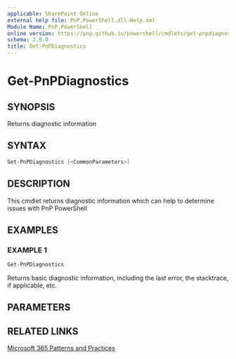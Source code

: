 ```yaml
---
applicable: SharePoint Online
external help file: PnP.PowerShell.dll-Help.xml
Module Name: PnP.PowerShell
online version: https://pnp.github.io/powershell/cmdlets/get-pnpdiagnostics
schema: 2.0.0
title: Get-PnPDiagnostics
---
```


# Get-PnPDiagnostics

## SYNOPSIS
Returns diagnostic information

## SYNTAX

```powershell
Get-PnPDiagnostics [<CommonParameters>]
```

## DESCRIPTION
This cmdlet returns diagnostic information which can help to determine issues with PnP PowerShell

## EXAMPLES

### EXAMPLE 1
```powershell
Get-PnPDiagnostics
```

Returns basic diagnostic information, including the last error, the stacktrace, if applicable, etc.

## PARAMETERS


## RELATED LINKS

[Microsoft 365 Patterns and Practices](https://aka.ms/m365pnp)
